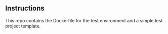 ## Instructions

This repo contains the Dockerfile for the test environment and a simple test project template.
